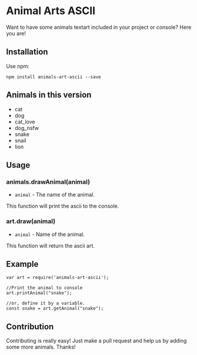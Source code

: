 # Animal Arts ASCII
Want to have some animals textart included in your project or console? Here you are!

## Installation
Use npm:
```
npm install animals-art-ascii --save
```

## Animals in this version
* cat
* dog
* cat_love
* dog_nsfw
* snake
* snail
* lion

## Usage

### animals.drawAnimal(animal)
* `animal` - The name of the animal.

This function will print the ascii to the console.

### art.draw(animal)
* `animal` - Name of the animal.

This function will return the ascii art.

## Example
```
var art = require('animals-art-ascii');

//Print the animal to console
art.printAnimal("snake");

//or, define it by a variable.
const snake = art.getAnimal("snake");
```

## Contribution
Contributing is really easy! Just make a pull request and help us by adding some more animals. Thanks!
